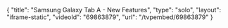 {
    "title": "Samsung Galaxy Tab A - New Features",
    "type": "solo",
    "layout": "iframe-static",
    "videoId": "69863879",
    "url": "\/tvpembed\/69863879"
}